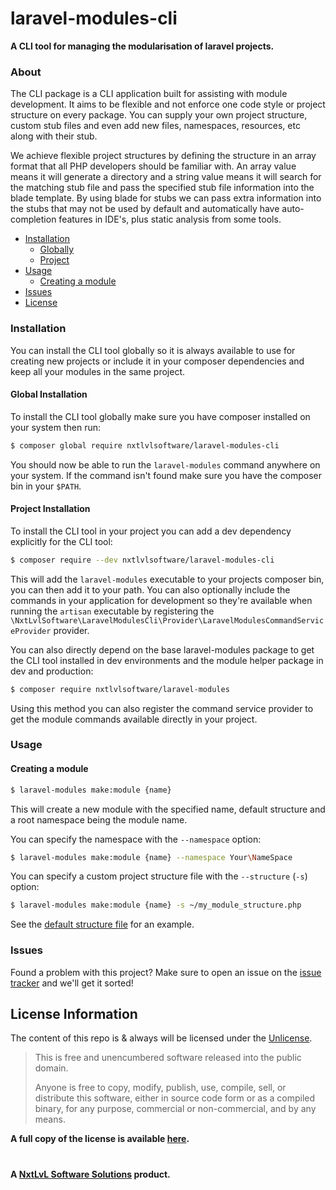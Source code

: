 laravel-modules-cli
===============
__A CLI tool for managing the modularisation of laravel projects.__

### About

The CLI package is a CLI application built for assisting with module development. It aims to be flexible and not enforce
one code style or project structure on every package. You can supply your own project structure, custom stub files and even
add new files, namespaces, resources, etc along with their stub.

We achieve flexible project structures by defining the structure in an array format that all PHP developers should be familiar
with. An array value means it will generate a directory and a string value means it will search for the matching stub file
and pass the specified stub file information into the blade template. By using blade for stubs we can pass extra information
into the stubs that may not be used by default and automatically have auto-completion features in IDE's, plus static analysis
from some tools.

* [Installation](#installation)
    * [Globally](#global-installation)
    * [Project](#project-installation)
* [Usage](#usage)
    * [Creating a module](#creating-a-module)
* [Issues](#issues)
* [License](#license-information)

### Installation

You can install the CLI tool globally so it is always available to use for creating new projects or include it in your
composer dependencies and keep all your modules in the same project.

#### Global Installation

To install the CLI tool globally make sure you have composer installed on your system then run:
```bash
$ composer global require nxtlvlsoftware/laravel-modules-cli
```

You should now be able to run the `laravel-modules` command anywhere on your system. If the command isn't found make sure
you have the composer bin in your `$PATH`.

#### Project Installation

To install the CLI tool in your project you can add a dev dependency explicitly for the CLI tool:
```bash
$ composer require --dev nxtlvlsoftware/laravel-modules-cli
```

This will add the `laravel-modules` executable to your projects composer bin, you can then add it to your path. You can
also optionally include the commands in your application for development so they're available when running the `artisan`
executable by registering the `\NxtLvlSoftware\LaravelModulesCli\Provider\LaravelModulesCommandServiceProvider` provider.


You can also directly depend on the base laravel-modules package to get the CLI tool installed in dev environments and the
module helper package in dev and production:

```bash
$ composer require nxtlvlsoftware/laravel-modules
```
Using this method you can also register the command service provider to get the module commands available directly in
your project.

### Usage

#### Creating a module

```bash
$ laravel-modules make:module {name}
```
This will create a new module with the specified name, default structure and a root namespace being the module name.

You can specify the namespace with the `--namespace` option:
```bash
$ laravel-modules make:module {name} --namespace Your\NameSpace
```

You can specify a custom project structure file with the `--structure` (`-s`) option:
```bash
$ laravel-modules make:module {name} -s ~/my_module_structure.php
```

See the [default structure file](default_structure.php) for an example.

### Issues

Found a problem with this project? Make sure to open an issue on the [issue tracker](https://github.com/NxtLvLSoftware/laravel-modules/issues) and we'll get it sorted!

## License Information

The content of this repo is & always will be licensed under the [Unlicense](http://unlicense.org/).

> This is free and unencumbered software released into the public domain.
> 
> Anyone is free to copy, modify, publish, use, compile, sell, or
> distribute this software, either in source code form or as a compiled
> binary, for any purpose, commercial or non-commercial, and by any
> means.

__A full copy of the license is available [here](../LICENSE).__

#

__A [NxtLvL Software Solutions](https://github.com/NxtLvLSoftware) product.__